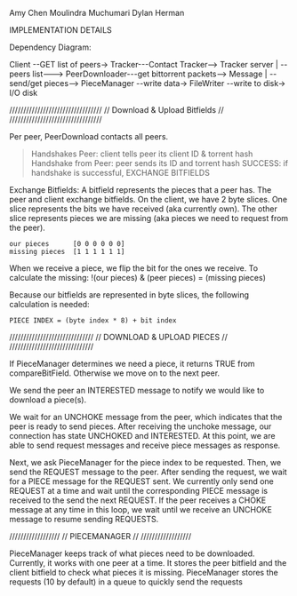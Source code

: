 Amy Chen
Moulindra Muchumari
Dylan Herman

IMPLEMENTATION DETAILS

Dependency Diagram:


 Client --GET list of peers-> Tracker---Contact Tracker--> Tracker server 
    |
    --peers list---> PeerDownloader---get bittorrent packets--> Message
                                |
                                 --send/get pieces--> PieceManager --write data-> FileWriter --write to disk-> I/O disk   
 
 
///////////////////////////////// 
// Download & Upload Bitfields //
/////////////////////////////////

Per peer, PeerDownload contacts all peers. 

> Handshakes Peer: client tells peer its client ID & torrent hash
> Handshake from Peer: peer sends its ID and torrent hash
> SUCCESS: if handshake is successful, EXCHANGE BITFIELDS

Exchange Bitfields: 
A bitfield represents the pieces that a peer has. The peer 
and client exchange bitfields. On the client, we have 2 byte
slices. One slice represents the bits we have received (aka
currently own). The other slice represents pieces we are missing
(aka pieces we need to request from the peer).
    
    our pieces      [0 0 0 0 0 0]
    missing pieces  [1 1 1 1 1 1]
    
When we receive a piece, we flip the bit for the ones we receive. 
To calculate the missing: !(our pieces) & (peer pieces) = (missing pieces)

Because our bitfields are represented in byte slices, the following 
calculation is needed:

    PIECE INDEX = (byte index * 8) + bit index

//////////////////////////////
// DOWNLOAD & UPLOAD PIECES //
//////////////////////////////

If PieceManager determines we need a piece, it returns TRUE from 
compareBitField. Otherwise we move on to the next peer.

We send the peer an INTERESTED message to notify we would like to 
download a piece(s). 

We wait for an UNCHOKE message from the peer, which indicates that 
the peer is ready to send pieces. After receiving the unchoke message, 
our connection has state UNCHOKED and INTERESTED. At this point, we 
are able to send request messages and receive piece messages as response. 

Next, we ask PieceManager for the piece index to be requested. 
Then, we send the REQUEST message to the peer. After sending the request,
we wait for a PIECE message for the REQUEST sent. We currently only 
send one REQUEST at a time and wait until the corresponding PIECE message
is received to the send the next REQUEST. If the peer receives a CHOKE
message at any time in this loop, we wait until we receive an UNCHOKE 
message to resume sending REQUESTS.

//////////////////
// PIECEMANAGER //
//////////////////


PieceManager keeps track of what pieces need to be downloaded. Currently,
it works with one peer at a time. It stores the peer bitfield and the
client bitfield to check what pieces it is missing. PieceManager stores
the requests (10 by default) in a queue to quickly send the requests